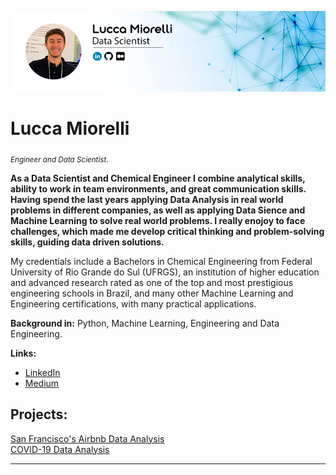 <p align="center">
  <img src="lucca_github.png" >
</p>

# Lucca Miorelli
<sub>*Engineer and Data Scientist*.</sub>

**As a Data Scientist and Chemical Engineer I combine analytical skills, ability to work in team environments, and great communication skills. Having spend the last years applying Data Analysis in real world problems in different companies, as well as applying Data Sience and Machine Learning to solve real world problems. I really enojoy to face challenges, which made me develop critical thinking and problem-solving skills, guiding data driven solutions.**

My credentials include a Bachelors in Chemical Engineering from Federal University of Rio Grande do Sul (UFRGS), an institution of higher education and advanced research rated as one of the top and most prestigious engineering schools in Brazil, and many other Machine Learning and Engineering certifications, with many practical applications.

**Background in:** Python, Machine Learning, Engineering and Data Engineering.

**Links:**
* [LinkedIn](https://www.linkedin.com/in/lucca-miorelli/)
* [Medium](https://medium.com/@lucca.miorelli)


## Projects:
[San Francisco's Airbnb Data Analysis](https://github.com/lucca-miorelli/sf_airbnb)<br/>
[COVID-19 Data Analysis](https://github.com/lucca-miorelli/covid_analysis)

---
